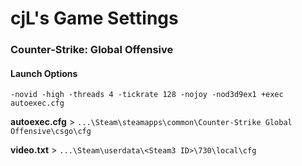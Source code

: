 # cjL's Game Settings

### Counter-Strike: Global Offensive
#### Launch Options
	-novid -high -threads 4 -tickrate 128 -nojoy -nod3d9ex1 +exec autoexec.cfg

**autoexec.cfg** > `...\Steam\steamapps\common\Counter-Strike Global Offensive\csgo\cfg`

**video.txt** > `...\Steam\userdata\<Steam3 ID>\730\local\cfg`

